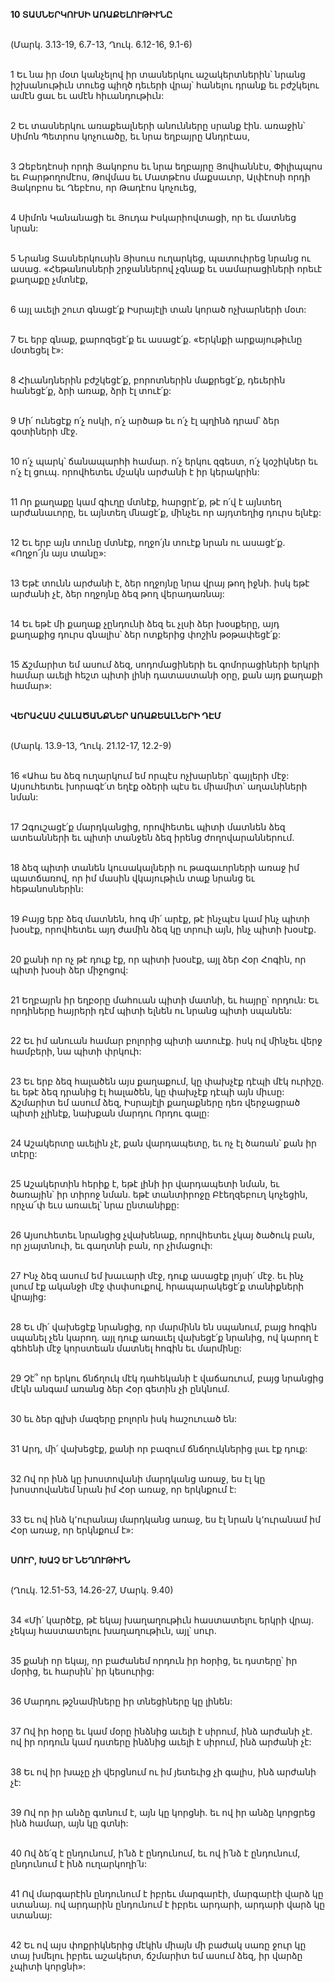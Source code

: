 **10 ՏԱՍՆԵՐԿՈՒՍԻ ԱՌԱՔԵԼՈՒԹԻՒՆԸ**

\
(Մարկ. 3.13-19, 6.7-13, Ղուկ. 6.12-16, 9.1-6)

\
1 Եւ նա իր մօտ կանչելով իր տասներկու աշակերտներին՝ նրանց իշխանութիւն տուեց պիղծ դեւերի վրայ՝ հանելու դրանք եւ բժշկելու ամէն ցաւ եւ ամէն հիւանդութիւն:

\
2 Եւ տասներկու առաքեալների անունները սրանք էին. առաջին՝ Սիմոն Պետրոս կոչուածը, եւ նրա եղբայրը Անդրէաս,

\
3 Զեբեդէոսի որդի Յակոբոս եւ նրա եղբայրը Յովհաննէս, Փիլիպպոս եւ Բարթողոմէոս, Թովմաս եւ Մատթէոս մաքսաւոր, Ալփէոսի որդի Յակոբոս եւ Ղեբէոս, որ Թադէոս կոչուեց,

\
4 Սիմոն Կանանացի եւ Յուդա Իսկարիովտացի, որ եւ մատնեց նրան:

\
5 Նրանց Տասներկուսին Յիսուս ուղարկեց, պատուիրեց նրանց ու ասաց. «Հեթանոսների շրջաններով չգնաք եւ սամարացիների որեւէ քաղաքը չմտնէք,

\
6 այլ աւելի շուտ գնացէ՛ք Իսրայէլի տան կորած ոչխարների մօտ:

\
7 Եւ երբ գնաք, քարոզեցէ՛ք եւ ասացէ՛ք. «Երկնքի արքայութիւնը մօտեցել է»:

\
8 Հիւանդներին բժշկեցէ՛ք, բորոտներին մաքրեցէ՛ք, դեւերին հանեցէ՛ք, ձրի առաք, ձրի էլ տուէ՛ք:

\
9 Մի՛ ունեցէք ո՛չ ոսկի, ո՛չ արծաթ եւ ո՛չ էլ պղինձ դրամ՝ ձեր գօտիների մէջ.

\
10 ո՛չ պարկ՝ ճանապարհի համար. ո՛չ երկու զգեստ, ո՛չ կօշիկներ եւ ո՛չ էլ ցուպ. որովհետեւ մշակն արժանի է իր կերակրին:

\
11 Որ քաղաքը կամ գիւղը մտնէք, հարցրէ՛ք, թէ ո՛վ է այնտեղ արժանաւորը, եւ այնտեղ մնացէ՛ք, մինչեւ որ այդտեղից դուրս ելնէք:

\
12 Եւ երբ այն տունը մտնէք, ողջո՛յն տուէք նրան ու ասացէ՛ք. «Ողջո՜յն այս տանը»:

\
13 Եթէ տունն արժանի է, ձեր ողջոյնը նրա վրայ թող իջնի. իսկ եթէ արժանի չէ, ձեր ողջոյնը ձեզ թող վերադառնայ:

\
14 Եւ եթէ մի քաղաք չընդունի ձեզ եւ չլսի ձեր խօսքերը, այդ քաղաքից դուրս գնալիս՝ ձեր ոտքերից փոշին թօթափեցէ՛ք:

\
15 Ճշմարիտ եմ ասում ձեզ, սոդոմացիների եւ գոմորացիների երկրի համար աւելի հեշտ պիտի լինի դատաստանի օրը, քան այդ քաղաքի համար»:

\
**ՎԵՐԱՀԱՍ ՀԱԼԱԾԱՆՔՆԵՐ ԱՌԱՔԵԱԼՆԵՐԻ ԴԷՄ**

\
(Մարկ. 13.9-13, Ղուկ. 21.12-17, 12.2-9)

\
16 «Ահա ես ձեզ ուղարկում եմ որպէս ոչխարներ՝ գայլերի մէջ: Այսուհետեւ խորագէ՛տ եղէք օձերի պէս եւ միամիտ՝ աղաւնիների նման:

\
17 Զգուշացէ՛ք մարդկանցից, որովհետեւ պիտի մատնեն ձեզ ատեանների եւ պիտի տանջեն ձեզ իրենց ժողովարաններում.

\
18 ձեզ պիտի տանեն կուսակալների ու թագաւորների առաջ իմ պատճառով, որ իմ մասին վկայութիւն տաք նրանց եւ հեթանոսներին:

\
19 Բայց երբ ձեզ մատնեն, հոգ մի՛ արէք, թէ ինչպէս կամ ինչ պիտի խօսէք, որովհետեւ այդ ժամին ձեզ կը տրուի այն, ինչ պիտի խօսէք.

\
20 քանի որ ոչ թէ դուք էք, որ պիտի խօսէք, այլ ձեր Հօր Հոգին, որ պիտի խօսի ձեր միջոցով:

\
21 Եղբայրն իր եղբօրը մահուան պիտի մատնի, եւ հայրը՝ որդուն: Եւ որդիները հայրերի դէմ պիտի ելնեն ու նրանց պիտի սպանեն:

\
22 Եւ իմ անուան համար բոլորից պիտի ատուէք. իսկ ով մինչեւ վերջ համբերի, նա պիտի փրկուի:

\
23 Եւ երբ ձեզ հալածեն այս քաղաքում, կը փախչէք դէպի մէկ ուրիշը. եւ եթէ ձեզ դրանից էլ հալածեն, կը փախչէք դէպի այն միւսը: Ճշմարիտ եմ ասում ձեզ, Իսրայէլի քաղաքները դեռ վերջացրած պիտի չլինէք, նախքան մարդու Որդու գալը:

\
24 Աշակերտը աւելին չէ, քան վարդապետը, եւ ոչ էլ ծառան՝ քան իր տէրը:

\
25 Աշակերտին հերիք է, եթէ լինի իր վարդապետի նման, եւ ծառային՝ իր տիրոջ նման. եթէ տանտիրոջը Բէեղզեբուղ կոչեցին, որչա՜փ եւս առաւել՝ նրա ընտանիքը:

\
26 Այսուհետեւ նրանցից չվախենաք, որովհետեւ չկայ ծածուկ բան, որ չյայտնուի, եւ գաղտնի բան, որ չիմացուի:

\
27 Ինչ ձեզ ասում եմ խաւարի մէջ, դուք ասացէք լոյսի՛ մէջ. եւ ինչ լսում էք ականջի մէջ փսփսուքով, հրապարակեցէ՛ք տանիքների վրայից:

\
28 Եւ մի՛ վախեցէք նրանցից, որ մարմինն են սպանում, բայց հոգին սպանել չեն կարող. այլ դուք առաւել վախեցէ՛ք նրանից, ով կարող է գեհենի մէջ կորստեան մատնել հոգին եւ մարմինը:

\
29 Չէ՞ որ երկու ճնճղուկ մէկ դահեկանի է վաճառւում, բայց նրանցից մէկն անգամ առանց ձեր Հօր գետին չի ընկնում.

\
30 եւ ձեր գլխի մազերը բոլորն իսկ հաշուուած են:

\
31 Արդ, մի՛ վախեցէք, քանի որ բազում ճնճղուկներից լաւ էք դուք:

\
32 Ով որ ինձ կը խոստովանի մարդկանց առաջ, ես էլ կը խոստովանեմ նրան իմ Հօր առաջ, որ երկնքում է:

\
33 Եւ ով ինձ կ՚ուրանայ մարդկանց առաջ, ես էլ նրան կ՚ուրանամ իմ Հօր առաջ, որ երկնքում է»:

\
**ՍՈՒՐ, ԽԱՉ ԵՒ ՆԵՂՈՒԹԻՒՆ**

\
(Ղուկ. 12.51-53, 14.26-27, Մարկ. 9.40)

\
34 «Մի՛ կարծէք, թէ եկայ խաղաղութիւն հաստատելու երկրի վրայ. չեկայ հաստատելու խաղաղութիւն, այլ՝ սուր.

\
35 քանի որ եկայ, որ բաժանեմ որդուն իր հօրից, եւ դստերը՝ իր մօրից, եւ հարսին՝ իր կեսուրից:

\
36 Մարդու թշնամիները իր տնեցիները կը լինեն:

\
37 Ով իր հօրը եւ կամ մօրը ինձնից աւելի է սիրում, ինձ արժանի չէ. ով իր որդուն կամ դստերը ինձնից աւելի է սիրում, ինձ արժանի չէ:

\
38 Եւ ով իր խաչը չի վերցնում ու իմ յետեւից չի գալիս, ինձ արժանի չէ:

\
39 Ով որ իր անձը գտնում է, այն կը կորցնի. եւ ով իր անձը կորցրեց ինձ համար, այն կը գտնի:

\
40 Ով ձե՛զ է ընդունում, ի՛նձ է ընդունում, եւ ով ի՛նձ է ընդունում, ընդունում է ինձ ուղարկողի՛ն:

\
41 Ով մարգարէին ընդունում է իբրեւ մարգարէի, մարգարէի վարձ կը ստանայ. ով արդարին ընդունում է իբրեւ արդարի, արդարի վարձ կը ստանայ:

\
42 Եւ ով այս փոքրիկներից մէկին միայն մի բաժակ սառը ջուր կը տայ խմելու իբրեւ աշակերտ, ճշմարիտ եմ ասում ձեզ, իր վարձը չպիտի կորցնի»:
